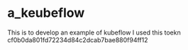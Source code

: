 # a_keubeflow
This is to develop an example of kubeflow
I used this toekn cf0b0da801fd72234d84c2dcab7bae880f94ff12

